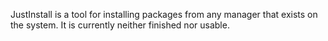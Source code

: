 JustInstall is a tool for installing packages from any manager that exists on the system. It is currently neither finished nor usable.
